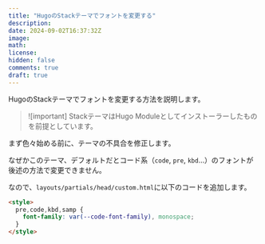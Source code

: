 ```yaml
---
title: "HugoのStackテーマでフォントを変更する"
description:
date: 2024-09-02T16:37:32Z
image:
math:
license:
hidden: false
comments: true
draft: true
---
```


HugoのStackテーマでフォントを変更する方法を説明します。

> ![important]
> StackテーマはHugo Moduleとしてインストーラーしたものを前提としています。

まず色々始める前に、テーマの不具合を修正します。

なぜかこのテーマ、デフォルトだとコード系（`code`, `pre`, `kbd`...）のフォントが後述の方法で変更できません。

なので、`layouts/partials/head/custom.html`に以下のコードを追加します。

```html
<style>
  pre,code,kbd,samp {
    font-family: var(--code-font-family), monospace;
  }
</style>
```
